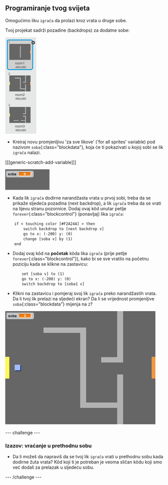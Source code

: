 ## Programiranje tvog svijeta

Omogućimo liku `igrača` da prolazi kroz vrata u druge sobe.

Tvoj projekat sadrži pozadine (backdrops) za dodatne sobe:

![screenshot](images/world-backdrops.png)

+ Kreiraj novu promjenljivu 'za sve likove' ('for all sprites' variable) pod nazivom `soba`{:class="blockdata"}, koja će ti pokazivati u kojoj sobi se lik `igrača` nalazi.

[[[generic-scratch-add-variable]]]

![screenshot](images/world-room.png)

+ Kada lik `igrača` dodirne narandžasta vrata u prvoj sobi, treba da se prikaže sljedeća pozadina (next backdrop), a lik `igrača` treba da se vrati na lijevu stranu pozornice. Dodaj ovaj kôd unutar petlje `forever`{:class="blockcontrol"} (ponavljaj) lika `igrača`:

```blocks
    if < touching color [#F2A24A] > then
        switch backdrop to [next backdrop v]
        go to x: (-200) y: (0)
        change [soba v] by (1)
    end
```

+ Dodaj ovaj kôd na **početak** kôda lika `igrača` (prije petlje `forever`{:class="blockcontrol"}), kako bi se sve vratilo na početnu poziciju kada se klikne na zastavicu:
    
    ```blocks
        set [soba v] to (1)
        go to x: (-200) y: (0)
        switch backdrop to [soba1 v]
    ```

+ Klikni na zastavicu i pomjeraj svoj lik `igrača` preko narandžastih vrata. Da li tvoj lik prelazi na sljedeći ekran? Da li se vrijednost promjenljive `soba`{:class="blockdata"} mijenja na `2`?

![screenshot](images/world-room-test.png)

\--- challenge \---

### Izazov: vraćanje u prethodnu sobu

+ Da li možeš da napraviš da se tvoj lik `igrača` vrati u prethodnu sobu kada dodirne žuta vrata? Kôd koji ti je potreban je veoma sličan kôdu koji smo već dodali za prelazak u sljedeću sobu.

\--- /challenge \---